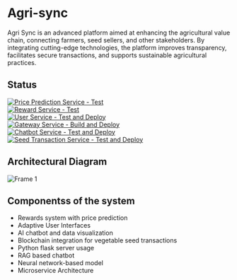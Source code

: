 # Agri-sync
Agri Sync is an advanced platform aimed at enhancing the agricultural value chain, connecting farmers, seed sellers, and other stakeholders. By integrating cutting-edge technologies, the platform improves transparency, facilitates secure transactions, and supports sustainable agricultural practices.

## Status
[![Price Prediction Service - Test](https://github.com/GIHAA/agri-sync/actions/workflows/price-prediction-service.yml/badge.svg)](https://github.com/GIHAA/agri-sync/actions/workflows/price-prediction-service.yml)
<br>
[![Reward Service - Test](https://github.com/GIHAA/agri-sync/actions/workflows/reward-service.yml/badge.svg)](https://github.com/GIHAA/agri-sync/actions/workflows/reward-service.yml)
<br>
[![User Service - Test and Deploy](https://github.com/GIHAA/agri-sync/actions/workflows/user-service.yml/badge.svg)](https://github.com/GIHAA/agri-sync/actions/workflows/user-service.yml)
<br>
[![Gateway Service - Build and Deploy](https://github.com/GIHAA/agri-sync/actions/workflows/gateway-service.yml/badge.svg)](https://github.com/GIHAA/agri-sync/actions/workflows/gateway-service.yml)
<br>
[![Chatbot Service - Test and Deploy](https://github.com/GIHAA/agri-sync/actions/workflows/chatbot-service.yml/badge.svg)](https://github.com/GIHAA/agri-sync/actions/workflows/chatbot-service.yml)
<br>
[![Seed Transaction Service - Test and Deploy](https://github.com/GIHAA/agri-sync/actions/workflows/seed-transaction-service.yml/badge.svg)](https://github.com/GIHAA/agri-sync/actions/workflows/seed-transaction-service.yml)

## Architectural Diagram
![Frame 1](https://github.com/user-attachments/assets/44bd9744-ac31-4f6b-b80d-004f7f0b3a18)

## Componentss of the system
- Rewards system with price prediction
- Adaptive User Interfaces
- AI chatbot and data visualization
- Blockchain integration for vegetable seed transactions
- Python flask server usage
- RAG based chatbot
- Neural network-based model
- Microservice Architecture
  



